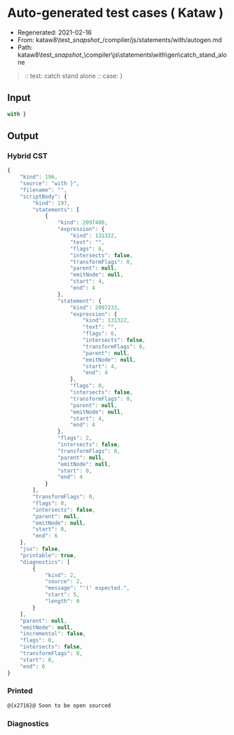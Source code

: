 # Auto-generated test cases ( Kataw )
- Regenerated: 2021-02-16
- From: kataw8\test\__snapshot__/compiler/js/statements/with/autogen.md
- Path: kataw8\test\__snapshot__\compiler\js\statements\with\gen\catch_stand_alone
> :: test: catch stand alone
> :: case: }
## Input

`````js
with }
`````

## Output


### Hybrid CST


```javascript
{
    "kind": 196,
    "source": "with }",
    "filename": "",
    "scriptBody": {
        "kind": 197,
        "statements": [
            {
                "kind": 2097400,
                "expression": {
                    "kind": 131322,
                    "text": "",
                    "flags": 6,
                    "intersects": false,
                    "transformFlags": 0,
                    "parent": null,
                    "emitNode": null,
                    "start": 4,
                    "end": 4
                },
                "statement": {
                    "kind": 2097233,
                    "expression": {
                        "kind": 131322,
                        "text": "",
                        "flags": 6,
                        "intersects": false,
                        "transformFlags": 0,
                        "parent": null,
                        "emitNode": null,
                        "start": 4,
                        "end": 4
                    },
                    "flags": 0,
                    "intersects": false,
                    "transformFlags": 0,
                    "parent": null,
                    "emitNode": null,
                    "start": 4,
                    "end": 4
                },
                "flags": 2,
                "intersects": false,
                "transformFlags": 0,
                "parent": null,
                "emitNode": null,
                "start": 0,
                "end": 4
            }
        ],
        "transformFlags": 0,
        "flags": 0,
        "intersects": false,
        "parent": null,
        "emitNode": null,
        "start": 0,
        "end": 6
    },
    "jsx": false,
    "printable": true,
    "diagnostics": [
        {
            "kind": 2,
            "source": 2,
            "message": "'(' expected.",
            "start": 5,
            "length": 0
        }
    ],
    "parent": null,
    "emitNode": null,
    "incremental": false,
    "flags": 0,
    "intersects": false,
    "transformFlags": 0,
    "start": 0,
    "end": 6
}
```

### Printed


```javascript
@{x2716}@ Soon to be open sourced
```

### Diagnostics


```javascript

```


